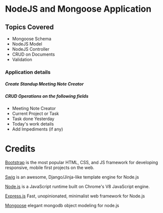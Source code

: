 # NodeJS and Mongoose Application

## Topics Covered
* Mongoose Schema
* NodeJS Model
* NodeJS Controller
* CRUD on Documents
* Validation

### Application details
##### Create Standup Meeting Note Creator
##### CRUD Operations on the following fields
* Meeting Note Creator
* Current Project or Task
* Task done Yesterday
* Today's work details
* Add Impediments (if any)


# Credits
[Bootstrap](http://getbootstrap.com/) is the most popular HTML, CSS, and JS framework for developing responsive, mobile first projects on the web.

[Swig](https://github.com/paularmstrong/swig) is an awesome, Django/Jinja-like template engine for Node.js

[Node.js](https://nodejs.org/en/) is a JavaScript runtime built on Chrome's V8 JavaScript engine. 

[Express.js](http://expressjs.com/) Fast, unopinionated, minimalist web framework for Node.js

[Mongoose](http://mongoosejs.com/) elegant mongodb object modeling for node.js